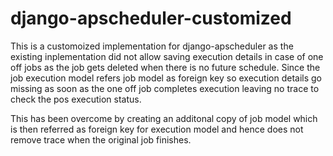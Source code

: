 # django-apscheduler-customized
This is a customoized implementation for django-apscheduler as the existing inplementation did not allow saving execution details in case of one off jobs as the job gets deleted when there is no future schedule. Since the job execution model refers job model as foreign key so execution details go missing as soon as the one off job completes execution leaving no trace to check the pos execution status.

This has been overcome by creating an additonal copy of job model which is then referred as foreign key for execution model and hence does not remove trace when the original job finishes.
